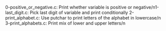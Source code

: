 0-positive_or_negative.c: Print whether variable is positive or negative/n1-last_digit.c: Pick last digit of variable and print conditionally
2-print_alphabet.c: Use putchar to print letters of the alphabet in lowercase/n
3-print_alphabets.c: Print mix of lower and upper letters/n

